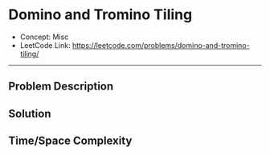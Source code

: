 # Domino and Tromino Tiling

- Concept: Misc
- LeetCode Link: https://leetcode.com/problems/domino-and-tromino-tiling/

---

## Problem Description

## Solution

## Time/Space Complexity

